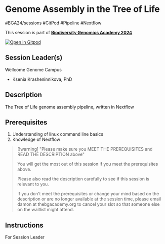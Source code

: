 # Genome Assembly in the Tree of Life

#BGA24/sessions #GitPod #Pipeline #Nextflow

This session is part of [**Biodiversity Genomics Academy 2024**](https://thebgacademy.org)

[![Open in Gitpod](https://gitpod.io/button/open-in-gitpod.svg)](https://gitpod.io/#https://github.com/thebgacademy/genomeassembly) 

## Session Leader(s)

Wellcome Genome Campus

- Ksenia Krasheninnikova, PhD


## Description

The Tree of Life genome assembly pipeline, written in Nextflow


## Prerequisites

1. Understanding of linux command line basics
2. Knowledge of Nextflow

>[!warning] "Please make sure you MEET THE PREREQUISITES and READ THE DESCRIPTION above"
>
>    You will get the most out of this session if you meet the prerequisites above.
>
>    Please also read the description carefully to see if this session is relevant to you.
>    
>    If you don't meet the prerequisites or change your mind based on the description or are no longer available at the session time, please email damon at thebgacademy.org to cancel your slot so that someone else on the waitlist might attend.


## Instructions
For Session Leader
